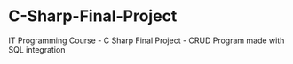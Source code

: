 # C-Sharp-Final-Project
IT Programming Course -  C Sharp Final Project - CRUD Program made with SQL integration
